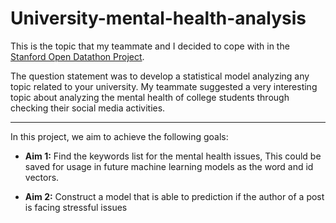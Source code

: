 # University-mental-health-analysis

This is the topic that my teammate and I decided to cope with in the <a href = https://datathon.stanford.edu/>Stanford Open Datathon Project</a>.

The question statement was to develop a statistical model analyzing any topic related to your university. My teammate suggested a very interesting topic about analyzing the mental health of college students through checking their social media activities.

_______________________

In this project, we aim to achieve the following goals:
* <b>Aim 1:</b> Find the keywords list for the mental health issues, This could be saved for usage in future machine learning models as the word and id vectors.

* <b>Aim 2:</b> Construct a model that is able to prediction if the author of a post is facing stressful issues
